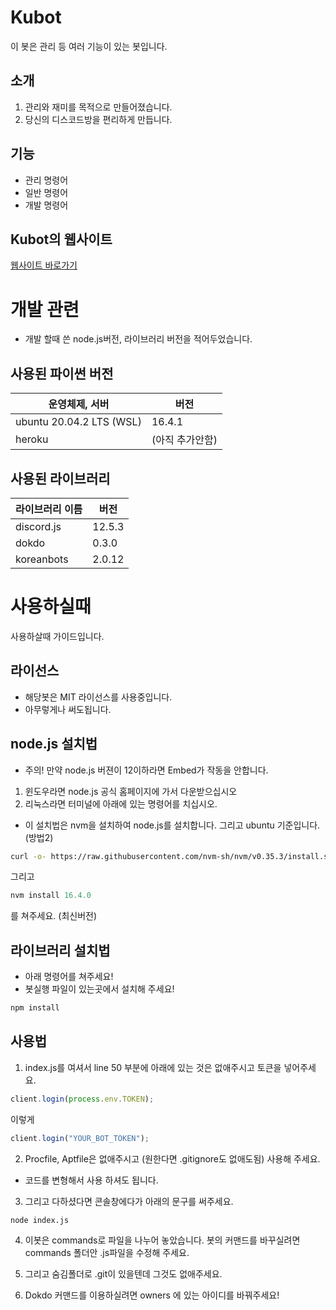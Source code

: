 <!-- Kubot의 설명 -->
# Kubot

이 봇은 관리 등 여러 기능이 있는 봇입니다.

## 소개
1. 관리와 재미를 목적으로 만들어졌습니다.
2. 당신의 디스코드방을 편리하게 만듭니다.

## 기능
+ 관리 명령어
+ 일반 명령어
+ 개발 명령어

## Kubot의 웹사이트
[웹사이트 바로가기](https://kubot.netlify.app/)

# 개발 관련
+ 개발 할때 쓴 node.js버전, 라이브러리 버전을 적어두었습니다.

## 사용된 파이썬 버전
|운영체제, 서버|버전|
|--|--|
|ubuntu 20.04.2 LTS (WSL)|16.4.1|
|heroku|(아직 추가안함)|

## 사용된 라이브러리
|라이브러리 이름|버전|
|--|--|
|discord.js|12.5.3|
|dokdo|0.3.0|
|koreanbots|2.0.12|


# 사용하실때
사용하살때 가이드입니다.

## 라이선스
- 해당봇은 MIT 라이선스를 사용중입니다.
- 아무렇게나 써도됩니다.

## node.js 설치법
* 주의! 만약 node.js 버젼이 12이하라면 Embed가 작동을 안합니다.
1. 윈도우라면 node.js 공식 홈페이지에 가서 다운받으십시오
2. 리눅스라면 터미널에 아래에 있는 명령어를 치십시오.
* 이 설치법은 nvm을 설치하여 node.js를 설치합니다. 그리고 ubuntu 기준입니다. (방법2)
```bash
curl -o- https://raw.githubusercontent.com/nvm-sh/nvm/v0.35.3/install.sh | bash
```
그리고
```javascript
nvm install 16.4.0
```
를 쳐주세요. (최신버전)

## 라이브러리 설치법
* 아래 명령어를 쳐주세요!
* 봇실행 파일이 있는곳에서 설치해 주세요!
```javascript
npm install
```

## 사용법
1. index.js를 여셔서 line 50 부분에 아래에 있는 것은 없애주시고 토큰을 넣어주세요.
```javascript
client.login(process.env.TOKEN);
```
이렇게
```javascript
client.login("YOUR_BOT_TOKEN");
```

2. Procfile, Aptfile은 없애주시고 (원한다면 .gitignore도 없애도됨) 사용해 주세요.

+ 코드를 변형해서 사용 하셔도 됩니다.

3. 그리고 다하셨다면 콘솔창에다가 아래의 문구를 써주세요.
```
node index.js
```
4. 이봇은 commands로 파일을 나누어 놓았습니다. 봇의 커맨드를 바꾸실려면 commands 폴더안 .js파일을 수정해 주세요.

5. 그리고 숨김폴더로 .git이 있을텐데 그것도 없애주세요.

6. Dokdo 커맨드를 이용하실려면 owners 에 있는 아이디를 바꿔주세요!